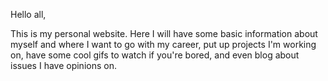 Hello all,

This is my personal website. Here I will have some basic information about myself and where I want to go with my career, put up projects I'm working on, have some cool gifs to watch if you're bored, and even blog about issues I have opinions on.
